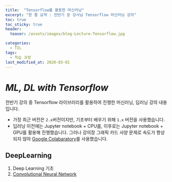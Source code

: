 ```yaml
---
title:  "Tensorflow를 활용한 머신러닝"
excerpt: "한 줄 요약 : 전반기 문 강사님 Tensorflow 머신러닝 강의"
toc: true
toc_sticky: true
header:
  teaser: /assets/images/blog-Lecture-Tensorflow.jpg

categories:
  - TIL
tags:
  - 학습 과정
last_modified_at: 2020-03-01
---
```








# _ML, DL with Tensorflow_



전반기 강의 중 Tensorflow 라이브러리를 활용하여 진행한 머신러닝, 딥러닝 강의 내용입니다. 

* 가장 최근 버전은 `2.x`버전이지만, 기초부터 배우기 위해 `1.x` 버전을 사용했습니다.
* 딥러닝 이전에는 Jupyter notebook + CPU를, 이후로는 Jupyter notebook + GPU를 활용해 진행했습니다. 그러나 강의장 그래픽 카드 사양 문제로 속도가 향상되지 않아 [Google Colabaratory](https://colab.research.google.com)를 사용했습니다.





## DeepLearning

1. Deep Learning 기초
2. [Convolutional Neural Network]({{site.url}}/til/Lecture-Tensorflow-CNN-concept/)

